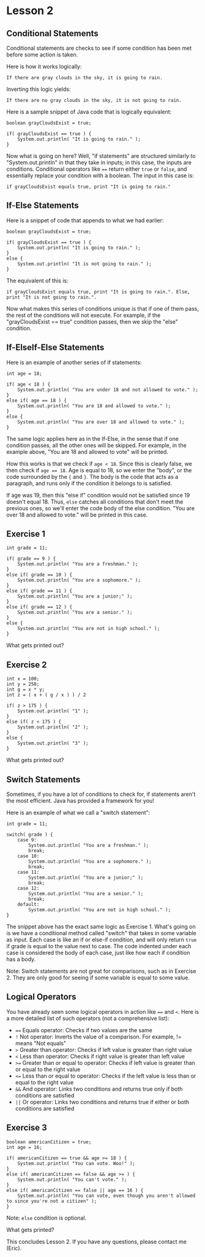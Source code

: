 # Lesson 2
## Conditional Statements ##
Conditional statements are checks to see if some condition has been met before some action is taken.

Here is how it works logically:
```
If there are gray clouds in the sky, it is going to rain.
```

Inverting this logic yields:
```
If there are no gray clouds in the sky, it is not going to rain.
```

Here is a sample snippet of Java code that is logically equivalent:
```
boolean grayCloudsExist = true;

if( grayCloudsExist == true ) {
    System.out.println( "It is going to rain." );
}
```

Now what is going on here? Well, "if statements" are structured similarly to "System.out.println" in that
they take in inputs; in this case, the inputs are conditions. Conditional operators like ```==```
return either ```true``` or ```false```, and essentially replace your condition with a boolean.
The input in this case is:
```
if grayCloudsExist equals true, print "It is going to rain."
```

## If-Else Statements ##
Here is a snippet of code that appends to what we had earlier:
```
boolean grayCloudsExist = true;

if( grayCloudsExist == true ) {
    System.out.println( "It is going to rain." );
}
else {
    System.out.println( "It is not going to rain." );
}
```

The equivalent of this is:
```
if grayCloudsExist equals true, print "It is going to rain.". Else, print "It is not going to rain.".
```

Now what makes this series of conditions unique is that if one of them pass, the rest of the conditions
will not execute. For example, if the "grayCloudsExist == true" condition passes, then we skip the
"else" condition.

## If-ElseIf-Else Statements ##
Here is an example of another series of if statements:
```
int age = 18;

if( age < 18 ) {
    System.out.println( "You are under 18 and not allowed to vote." );
}
else if( age == 18 ) {
    System.out.println( "You are 18 and allowed to vote." );
}
else {
    System.out.println( "You are over 18 and allowed to vote." );
}
```

The same logic applies here as in the If-Else, in the sense that if one condition passes, all the other
ones will be skipped. For example, in the example above, "You are 18 and allowed to vote" will be printed.

How this works is that we check if ```age < 18```. Since this is clearly false, we then check if
```age == 18```. Age is equal to 18, so we enter the "body", or the code surrounded by the ```{``` and
```}```. The body is the code that acts as a paragraph, and runs only if the condition it belongs to
is satisfied.

If age was 19, then this "else if" condition would not be satisfied since 19 doesn't equal 18. Thus,
```else``` catches all conditions that don't meet the previous ones, so we'll enter the code body of
the else condition. "You are over 18 and allowed to vote." will be printed in this case.

## Exercise 1 ##
```
int grade = 11;

if( grade == 9 ) {
    System.out.println( "You are a freshman." );
}
else if( grade == 10 ) {
    System.out.println( "You are a sophomore." );
}
else if( grade == 11 ) {
    System.out.println( "You are a junior;" );
}
else if( grade == 12 ) {
    System.out.println( "You are a senior." );
}
else {
    System.out.println( "You are not in high school." );
}
```
What gets printed out?

## Exercise 2 ##
```
int x = 100;
int y = 250;
int g = x * y;
int z = ( x + ( g / x ) ) / 2

if( z > 175 ) {
    System.out.println( "1" );
}
else if( z < 175 ) {
    System.out.println( "2" );
}
else {
    System.out.println( "3" );
}
```
What gets printed out?

## Switch Statements ##
Sometimes, if you have a lot of conditions to check for, if statements aren't the most efficient. Java
has provided a framework for you!

Here is an example of what we call a "switch statement":
```
int grade = 11;

switch( grade ) {
    case 9:
        System.out.println( "You are a freshman." );
        break;
    case 10:
        System.out.println( "You are a sophomore." );
        break;
    case 11:
        System.out.println( "You are a junior;" );
        break;
    case 12:
        System.out.println( "You are a senior." );
        break;
    default:
        System.out.println( "You are not in high school." );
}
```

The snippet above has the exact same logic as Exercise 1. What's going on is we have a conditional
method called "switch" that takes in some variable as input. Each case is like an if or else-if
condition, and will only return ```true``` if grade is equal to the value next to case. The code
indented under each case is considered the body of each case, just like how each if condition has a
body.

Note: Switch statements are not great for comparisons, such as in Exercise 2. They are only good
for seeing if some variable is equal to some value.

## Logical Operators ##
You have already seen some logical operators in action like ```==``` and ```<```. Here is a more
detailed list of such operators (not a comprehensive list):
* ```==``` Equals operator: Checks if two values are the same
* ```!``` Not operator: Inverts the value of a comparison. For example, != means "Not equals"
* ```>``` Greater than operator: Checks if left value is greater than right value
* ```<``` Less than operator: Checks if right value is greater than left value
* ```>=``` Greater than or equal to operator: Checks if left value is greater than or equal to the right value
* ```<=``` Less than or equal to operator: Checks if the left value is less than or equal to the right value
* ```&&``` And operator: Links two conditions and returns true only if both conditions are satisfied
* ```||``` Or operator: Links two conditions and returns true if either or both conditions are satisfied

## Exercise 3 ##
```
boolean americanCitizen = true;
int age = 16;

if( americanCitizen == true && age >= 18 ) {
    System.out.println( "You can vote. Woo!" );
}
else if( americanCitizen == false && age >= ) {
    System.out.println( "You can't vote." );
}
else if( americanCitizen == false || age == 16 ) {
    System.out.println( "You can vote, even though you aren't allowed to since you're not a citizen" );
}
```
Note: ```else``` condition is optional.

What gets printed?

This concludes Lesson 2. If you have any questions, please contact me (Eric).